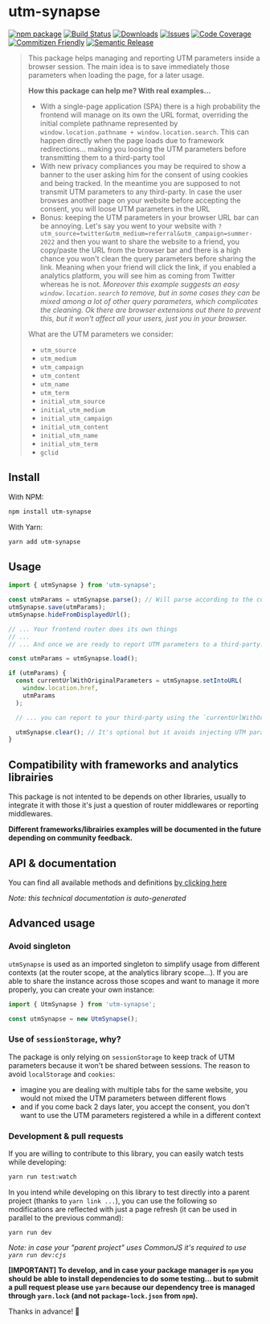 # utm-synapse

[![npm package][npm-img]][npm-url]
[![Build Status][build-img]][build-url]
[![Downloads][downloads-img]][downloads-url]
[![Issues][issues-img]][issues-url]
[![Code Coverage][codecov-img]][codecov-url]
[![Commitizen Friendly][commitizen-img]][commitizen-url]
[![Semantic Release][semantic-release-img]][semantic-release-url]

> This package helps managing and reporting UTM parameters inside a browser session. The main idea is to save immediately those parameters when loading the page, for a later usage.
>
> **How this package can help me? With real examples...**
>
> - With a single-page application (SPA) there is a high probability the frontend will manage on its own the URL format, overriding the initial complete pathname represented by `window.location.pathname + window.location.search`. This can happen directly when the page loads due to framework redirections... making you loosing the UTM parameters before transmitting them to a third-party tool
> - With new privacy compliances you may be required to show a banner to the user asking him for the consent of using cookies and being tracked. In the meantime you are supposed to not transmit UTM parameters to any third-party. In case the user browses another page on your website before accepting the consent, you will loose UTM parameters in the URL
> - Bonus: keeping the UTM parameters in your browser URL bar can be annoying. Let's say you went to your website with `?utm_source=twitter&utm_medium=referral&utm_campaign=summer-2022` and then you want to share the website to a friend, you copy/paste the URL from the browser bar and there is a high chance you won't clean the query parameters before sharing the link. Meaning when your friend will click the link, if you enabled a analytics platform, you will see him as coming from Twitter whereas he is not. _Moreover this example suggests an easy `window.location.search` to remove, but in some cases they can be mixed among a lot of other query parameters, which complicates the cleaning. Ok there are browser extensions out there to prevent this, but it won't affect all your users, just you in your browser._
>
> What are the UTM parameters we consider:
>
> - `utm_source`
> - `utm_medium`
> - `utm_campaign`
> - `utm_content`
> - `utm_name`
> - `utm_term`
> - `initial_utm_source`
> - `initial_utm_medium`
> - `initial_utm_campaign`
> - `initial_utm_content`
> - `initial_utm_name`
> - `initial_utm_term`
> - `gclid`

## Install

With NPM:

```bash
npm install utm-synapse
```

With Yarn:

```bash
yarn add utm-synapse
```

## Usage

```ts
import { utmSynapse } from 'utm-synapse';

const utmParams = utmSynapse.parse(); // Will parse according to the current URL
utmSynapse.save(utmParams);
utmSynapse.hideFromDisplayedUrl();

// ... Your frontend router does its own things
// ...
// ... And once we are ready to report UTM parameters to a third-party...

const utmParams = utmSynapse.load();

if (utmParams) {
  const currentUrlWithOriginalParameters = utmSynapse.setIntoURL(
    window.location.href,
    utmParams
  );

  // ... you can report to your third-party using the `currentUrlWithOriginalParameters` as "page location" parameter (the naming will depend on your analytics platform)

  utmSynapse.clear(); // It's optional but it avoids injecting UTM params on the next page changes since the data has been reported already (the third-party tool should manage a continuity of session between pages)
}
```

## Compatibility with frameworks and analytics librairies

This package is not intented to be depends on other libraries, usually to integrate it with those it's just a question of router middlewares or reporting middlewares.

**Different frameworks/librairies examples will be documented in the future depending on community feedback.**

## API & documentation

You can find all available methods and definitions [by clicking here](docs/TYPINGS.md)

_Note: this technical documentation is auto-generated_

## Advanced usage

### Avoid singleton

`utmSynapse` is used as an imported singleton to simplify usage from different contexts (at the router scope, at the analytics library scope...). If you are able to share the instance across those scopes and want to manage it more properly, you can create your own instance:

```ts
import { UtmSynapse } from 'utm-synapse';

const utmSynapse = new UtmSynapse();
```

### Use of `sessionStorage`, why?

The package is only relying on `sessionStorage` to keep track of UTM parameters because it won't be shared between sessions. The reason to avoid `localStorage` and `cookies`:

- imagine you are dealing with multiple tabs for the same website, you would not mixed the UTM parameters between different flows
- and if you come back 2 days later, you accept the consent, you don't want to use the UTM parameters registered a while in a different context

[build-img]: https://github.com/sneko/utm-synapse/actions/workflows/release.yml/badge.svg
[build-url]: https://github.com/sneko/utm-synapse/actions/workflows/release.yml
[downloads-img]: https://img.shields.io/npm/dt/utm-synapse
[downloads-url]: https://www.npmtrends.com/utm-synapse
[npm-img]: https://img.shields.io/npm/v/utm-synapse
[npm-url]: https://www.npmjs.com/package/utm-synapse
[issues-img]: https://img.shields.io/github/issues/sneko/utm-synapse
[issues-url]: https://github.com/sneko/utm-synapse/issues
[codecov-img]: https://codecov.io/gh/sneko/utm-synapse/branch/main/graph/badge.svg
[codecov-url]: https://codecov.io/gh/sneko/utm-synapse
[semantic-release-img]: https://img.shields.io/badge/%20%20%F0%9F%93%A6%F0%9F%9A%80-semantic--release-e10079.svg
[semantic-release-url]: https://github.com/semantic-release/semantic-release
[commitizen-img]: https://img.shields.io/badge/commitizen-friendly-brightgreen.svg
[commitizen-url]: http://commitizen.github.io/cz-cli/

### Development & pull requests

If you are willing to contribute to this library, you can easily watch tests while developing:

```bash
yarn run test:watch
```

In you intend while developing on this library to test directly into a parent project (thanks to `yarn link ...`), you can use the following so modifications are reflected with just a page refresh (it can be used in parallel to the previous command):

```
yarn run dev
```

_Note: in case your "parent project" uses CommonJS it's required to use `yarn run dev:cjs`_

**[IMPORTANT] To develop, and in case your package manager is `npm` you should be able to install dependencies to do some testing... but to submit a pull request please use `yarn` because our dependency tree is managed through `yarn.lock` (and not `package-lock.json` from `npm`).**

Thanks in advance! 🚀
